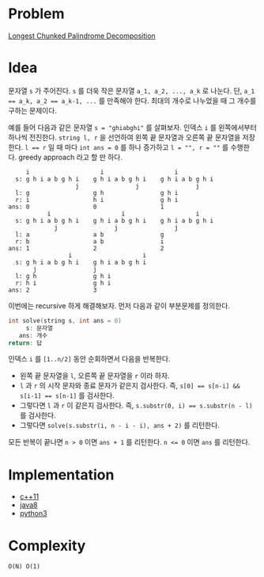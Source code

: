 # Problem

[Longest Chunked Palindrome Decomposition](https://leetcode.com/problems/longest-chunked-palindrome-decomposition/)

# Idea

문자열 `s` 가 주어진다. `s` 를 더욱 작은 문자열 `a_1, a_2, ..., a_k` 로 나눈다.
단, `a_1 == a_k, a_2 == a_k-1, ...` 를 만족해야 한다. 최대의 개수로 나누었을 때
그 개수를 구하는 문제이다.

예를 들어 다음과 같은 문자열 `s = "ghiabghi"` 를 살펴보자.  인덱스 `i` 를
왼쪽에서부터 하나씩 전진한다. `string l, r` 을 선언하여 왼쪽 끝 문자열과 오른쪽
끝 문자열을 저장한다. `l == r` 일 때 마다 `int ans = 0` 를 하나 증가하고 `l =
"", r = ""` 를 수행한다.  greedy approach 라고 할 만 하다.

```
     i                    i                    i
  s: g h i a b g h i    g h i a b g h i    g h i a b g h i
                   j                j                j
  l: g                  g h                g h i
  r: i                  h i                g h i
ans: 0                  0                  1
           i                    i                    i
  s: g h i a b g h i    g h i a b g h i    g h i a b g h i
             j                j                j
  l: a                  a b                g
  r: b                  a b                i
ans: 1                  2                  2
                 i                    i      
  s: g h i a b g h i    g h i a b g h i    
       j                j                
  l: g h                g h i              
  r: h i                g h i                
ans: 2                  3                   
```

이번에는 recursive 하게 해결해보자. 먼저 다음과 같이 부분문제를 정의한다.

```c
int solve(string s, int ans = 0)
     s: 문자열
   ans: 개수
return: 답
```

인덱스 `i` 를 `[1..n/2]` 동안 순회하면서 다음을 반복한다.

* 왼쪽 끝 문자열을 `l`, 오른쪽 끝 문자열을 `r` 이라 하자.
* `l` 과 `r` 의 시작 문자와 종료 문자가 같은지 검사한다. 즉, `s[0] ==
  s[n-i] && s[i-1] == s[n-1]` 를 검사한다.
* 그렇다면 `l` 과 `r` 이 같은지 검사한다. 즉, `s.substr(0, i) ==
  s.substr(n - l)` 를 검사한다.
* 그렇다면 `solve(s.substr(i, n - i - i), ans + 2)` 를 리턴한다.

모든 반복이 끝나면 `n > 0` 이면 `ans + 1` 를 리턴한다. `n <= 0` 이면
`ans` 를 리턴한다.

# Implementation

* [c++11](a.cpp)
* [java8](Solution.java)
* [python3](a.py)

# Complexity

```
O(N) O(1)
```
